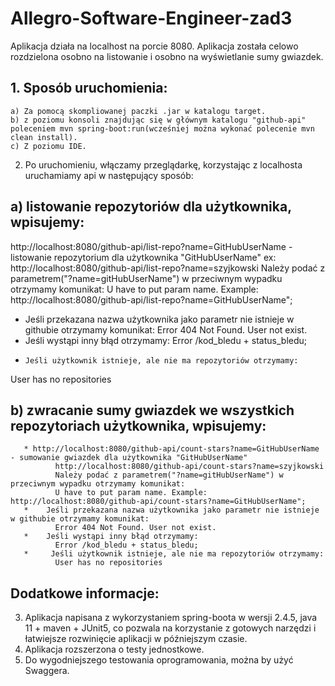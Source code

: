 # Allegro-Software-Engineer-zad3

 Aplikacja działa na localhost na porcie 8080.
 Aplikacja została celowo rozdzielona osobno na listowanie i osobno na wyświetlanie sumy gwiazdek.

## 1. Sposób uruchomienia:
    a) Za pomocą skompliowanej paczki .jar w katalogu target.
    b) z poziomu konsoli znajdując się w głównym katalogu "github-api" poleceniem mvn spring-boot:run(wcześniej można wykonać polecenie mvn clean install).
    c) Z poziomu IDE.
    
2. Po uruchomieniu, włączamy przeglądarkę, korzystając z localhosta uruchamiamy api w następujący sposób:
## a) listowanie repozytoriów dla użytkownika, wpisujemy:
http://localhost:8080/github-api/list-repo?name=GitHubUserName - listowanie repozytorium dla użytkownika "GitHubUserName"
ex: http://localhost:8080/github-api/list-repo?name=szyjkowski
Należy podać z parametrem("?name=gitHubUserName") w przeciwnym wypadku otrzymamy komunikat:
U have to put param name. Example: http://localhost:8080/github-api/list-repo?name=GitHubUserName";
* Jeśli przekazana nazwa użytkownika jako parametr nie istnieje w githubie otrzymamy komunikat:
       Error 404 Not Found. User not exist.
* Jeśli wystąpi inny błąd otrzymamy:
Error /kod_bledu + status_bledu;
*     Jeśli użytkownik istnieje, ale nie ma repozytoriów otrzymamy:
User has no repositories

 ## b) zwracanie sumy gwiazdek we wszystkich repozytoriach użytkownika, wpisujemy:
       * http://localhost:8080/github-api/count-stars?name=GitHubUserName - sumowanie gwiazdek dla użytkownika "GitHubUserName"
              http://localhost:8080/github-api/count-stars?name=szyjkowski
              Należy podać z parametrem("?name=gitHubUserName") w przeciwnym wypadku otrzymamy komunikat:
              U have to put param name. Example: http://localhost:8080/github-api/count-stars?name=GitHubUserName";
       *    Jeśli przekazana nazwa użytkownika jako parametr nie istnieje w githubie otrzymamy komunikat:
              Error 404 Not Found. User not exist.
       *    Jeśli wystąpi inny błąd otrzymamy:
              Error /kod_bledu + status_bledu;
       *     Jeśli użytkownik istnieje, ale nie ma repozytoriów otrzymamy:
              User has no repositories
## Dodatkowe informacje: 
3. Aplikacja napisana z wykorzystaniem spring-boota w wersji 2.4.5, java 11 + maven + JUnit5, co pozwala na korzystanie z gotowych narzędzi i łatwiejsze rozwinięcie aplikacji w późniejszym czasie.
4. Aplikacja rozszerzona o testy jednostkowe.
5. Do wygodniejszego testowania oprogramowania, można by użyć Swaggera.


